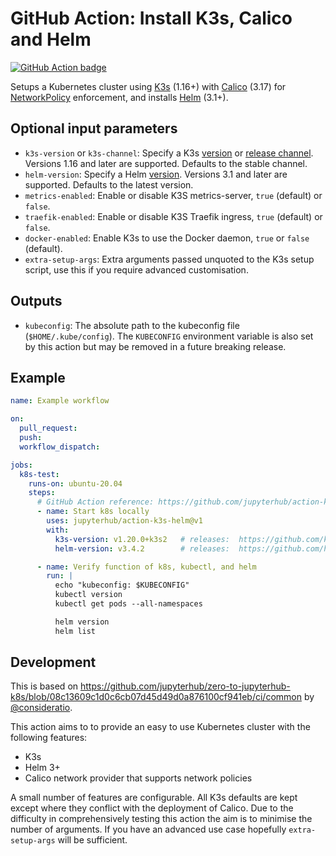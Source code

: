 # GitHub Action: Install K3s, Calico and Helm
[![GitHub Action badge](https://github.com/jupyterhub/action-k3s-helm/workflows/Test/badge.svg)](https://github.com/jupyterhub/action-k3s-helm/actions)

Setups a Kubernetes cluster using [K3s](https://k3s.io/) (1.16+) with
[Calico](https://www.projectcalico.org/) (3.17) for
[NetworkPolicy](https://kubernetes.io/docs/concepts/services-networking/network-policies/)
enforcement, and installs [Helm](https://helm.sh/) (3.1+).

## Optional input parameters
- `k3s-version` or `k3s-channel`: Specify a K3s [version](https://github.com/rancher/k3s/releases) or [release channel](https://update.k3s.io/v1-release/channels). Versions 1.16 and later are supported. Defaults to the stable channel.
- `helm-version`: Specify a Helm [version](https://github.com/helm/helm/releases). Versions 3.1 and later are supported. Defaults to the latest version.
- `metrics-enabled`: Enable or disable K3S metrics-server, `true` (default) or `false`.
- `traefik-enabled`: Enable or disable K3S Traefik ingress, `true` (default) or `false`.
- `docker-enabled`: Enable K3s to use the Docker daemon, `true` or `false` (default).
- `extra-setup-args`: Extra arguments passed unquoted to the K3s setup script, use this if you require advanced customisation.


## Outputs
- `kubeconfig`: The absolute path to the kubeconfig file (`$HOME/.kube/config`).
  The `KUBECONFIG` environment variable is also set by this action but may be removed in a future breaking release.


## Example
```yaml
name: Example workflow

on:
  pull_request:
  push:
  workflow_dispatch:

jobs:
  k8s-test:
    runs-on: ubuntu-20.04
    steps:
      # GitHub Action reference: https://github.com/jupyterhub/action-k3s-helm
      - name: Start k8s locally
        uses: jupyterhub/action-k3s-helm@v1
        with:
          k3s-version: v1.20.0+k3s2   # releases:  https://github.com/k3s-io/k3s/tags
          helm-version: v3.4.2        # releases:  https://github.com/helm/helm/tags

      - name: Verify function of k8s, kubectl, and helm
        run: |
          echo "kubeconfig: $KUBECONFIG"
          kubectl version
          kubectl get pods --all-namespaces

          helm version
          helm list
```


## Development

This is based on https://github.com/jupyterhub/zero-to-jupyterhub-k8s/blob/08c13609c1d0c6cb07d45d49d0a876100cf941eb/ci/common by [@consideratio](https://github.com/consideratio).

This action aims to to provide an easy to use Kubernetes cluster with the following features:
- K3s
- Helm 3+
- Calico network provider that supports network policies

A small number of features are configurable.
All K3s defaults are kept except where they conflict with the deployment of Calico.
Due to the difficulty in comprehensively testing this action the aim is to minimise the number of arguments.
If you have an advanced use case hopefully `extra-setup-args` will be sufficient.
